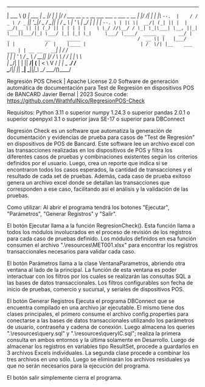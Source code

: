 ______                              _                ______  _____  _____ 
| ___ \                            (_)               | ___ \|  _  |/  ___|
| |_/ / ___   __ _  _ __  ___  ___  _   ___   _ __   | |_/ /| | | |\ `--. 
|    / / _ \ / _` || '__|/ _ \/ __|| | / _ \ | '_ \  |  __/ | | | | `--. \
| |\ \|  __/| (_| || |  |  __/\__ \| || (_) || | | | | |    \ \_/ //\__/ /
\_| \_|\___| \__, ||_|   \___||___/|_| \___/ |_| |_| \_|     \___/ \____/ 
 _____  _     __/ |        _             __      _____                    
/  __ \| |   |___/        | |           /  |    |____ |                   
| /  \/| |__    ___   ___ | | __ __   __`| |        / /                   
| |    | '_ \  / _ \ / __|| |/ / \ \ / / | |        \ \                   
| \__/\| | | ||  __/| (__ |   <   \ V / _| |_ _ .___/ /                   
 \____/|_| |_| \___| \___||_|\_\   \_/  \___/(_)\____/  

Regresión POS Check | Apache License 2.0
Software de generación automática de documentación para Test de Regresión en dispositivos POS de BANCARD
Javier Bernal | 2023
Source code: https://github.com/WrathfulNico/RegresionPOS-Check

Requisitos:
Python 3.11 o superior
numpy 1.24.3 o superior
pandas 2.0.1 o superior
openpyxl 3.1 o superior
java SE-17 o superior para DBConnect

Regresión Check es un software que automatiza la generación de documentación y evidencias de prueba para casos de "Test de Regresión" en dispositivos de POS de Bancard.
Este software lee un archivo excel con las transacciones realizadas en los dispositivos de POS y filtra los diferentes casos de pruebas y combinaciones existentes según los criterios definidos por el usuario.
Luego, crea un reporte que indica si se encontraron todos los casos esperados, la cantidad de transacciones y el resultado de cada set de pruebas.
Además, cada caso de prueba exitoso genera un archivo excel donde se detallan las transacciones que corresponden a ese caso, facilitando así el análisis y la validación de las pruebas.

Como utilizar:
Al abrir el programa tendrá los botones "Ejecutar", "Parámetros", "Generar Registros" y "Salir".

El botón Ejecutar llama a la función RegresionCheck(). Esta función llama a todos los módulos involucrados en el proceso de revisión de los registros para cada caso de pruebas definido. Los módulos definidos en esa función consumen el archivo ".\\resources\\MET001.xlsx" para encontrar los registros transaccionales necesarios para validar cada caso.

El botón Parámetros llama a la clase VentanaParametros, abriendo otra ventana al lado de la principal. La función de esta ventana es poder interactuar con los filtros por los cuales se realizarán las consultas SQL a las bases de datos transaccionales. Los filtros configurables son fecha de inicio de pruebas, comercio y sucursal, y seriales de dispositivos POS.

El botón Generar Registros Ejecuta el programa DBConnect que se encuentra compilado en una archivo jar ejecutable. El mismo tiene dos clases principales, el primero consume el archivo config.properties para conectarse a las bases de datos transaccionales utilizando los parámetros de usuario, contraseña y cadena de conexión. Luego almacena los queries ".\\resources\\query.sql" y ".\\resources\\queryIC.sql"; realiza la primera consulta en ambos entornos y la última solamente en Desarrollo. Luego de almacenar los registros en variables tipo ResultSet, procede a guardarlos en 3 archivos Excels individuales.
La segunda clase procede a combinar los tres archivos en uno sólo. Luego se eliminarán los archivos residuales ya que no serán necesarios para la ejecución del programa.

El botón salir simplemente cierra el programa.